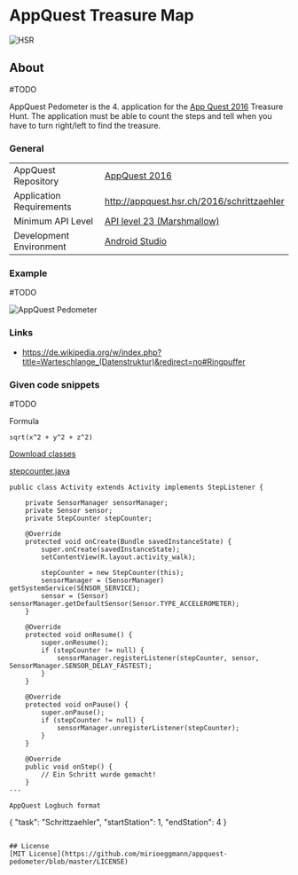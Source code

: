 # AppQuest Treasure Map

![HSR](http://appquest.hsr.ch/images/fho.png)

## About

\#TODO

AppQuest Pedometer is the 4. application for the [App Quest 2016](http://appquest.hsr.ch/) Treasure Hunt. The application must be able to count the steps and tell when you have to turn right/left to find the treasure.

### General
|   |  |
|---|---|
| AppQuest Repository | [AppQuest 2016](https://github.com/mirioeggmann/appquest) |
| Application Requirements | http://appquest.hsr.ch/2016/schrittzaehler |
| Minimum API Level | [API level 23 (Marshmallow)](https://developer.android.com/about/versions/marshmallow/android-6.0.html) |
| Development Environment | [Android Studio](https://developer.android.com/studio/index.html) |

### Example

\#TODO

![AppQuest Pedometer](http://appquest.hsr.ch/2014/wp-content/uploads/stepcounter.png)

### Links

- https://de.wikipedia.org/w/index.php?title=Warteschlange_(Datenstruktur)&redirect=no#Ringpuffer
 

### Given code snippets

\#TODO

Formula
```
sqrt(x^2 + y^2 + z^2)
```

[Download classes](http://appquest.hsr.ch/2015/wp-content/uploads/stepcounter-android.zip)

[stepcounter.java](https://gist.githubusercontent.com/misto/ea370d1ddcaa4a57df1bef2dce77fe1e/raw/673e6046d23f0980143ff80a0eda41e52f5394be/stepcounter.java)
```
public class Activity extends Activity implements StepListener {

	private SensorManager sensorManager;
	private Sensor sensor;
	private StepCounter stepCounter;

	@Override
	protected void onCreate(Bundle savedInstanceState) {
		super.onCreate(savedInstanceState);
		setContentView(R.layout.activity_walk);

		stepCounter = new StepCounter(this);
		sensorManager = (SensorManager) getSystemService(SENSOR_SERVICE);
		sensor = (Sensor) sensorManager.getDefaultSensor(Sensor.TYPE_ACCELEROMETER);
	}

	@Override
	protected void onResume() {
		super.onResume();
		if (stepCounter != null) {
			sensorManager.registerListener(stepCounter, sensor, SensorManager.SENSOR_DELAY_FASTEST);
		}
	}

	@Override
	protected void onPause() {
		super.onPause();
		if (stepCounter != null) {
			sensorManager.unregisterListener(stepCounter);
		}
	}

	@Override
	public void onStep() {
		// Ein Schritt wurde gemacht!
	}
---

AppQuest Logbuch format
```
{
  "task": "Schrittzaehler",
  "startStation": 1,
  "endStation": 4
}
```

## License
[MIT License](https://github.com/mirioeggmann/appquest-pedometer/blob/master/LICENSE)
